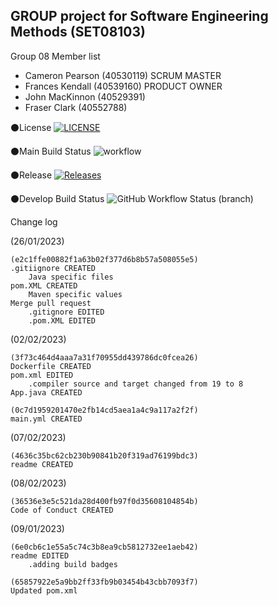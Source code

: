 ## GROUP project for Software Engineering Methods (SET08103) ##

Group 08 Member list

<ul>
  <li>Cameron Pearson (40530119) SCRUM MASTER</li>
  <li>Frances Kendall (40539160) PRODUCT OWNER</li>
  <li>John MacKinnon (40529391)</li>
  <li>Fraser Clark (40552788)</li>
</ul> 


⚫License [![LICENSE](https://img.shields.io/github/license/CPearson109/Software-Engineering-Methods-Group-8-Project.svg?style=flat-square)](https://github.com/<github-username>/sem/blob/master/LICENSE)

⚫Main Build Status ![workflow](https://github.com/CPearson109/Software-Engineering-Methods-Group-8-Project/actions/workflows/main.yml/badge.svg)

⚫Release [![Releases](https://img.shields.io/github/release/CPearson109/sem/all.svg?style=flat-square)](https://github.com/CPearson109/sem/releases)

⚫Develop Build Status ![GitHub Workflow Status (branch)](https://img.shields.io/github/actions/workflow/status/CPearson109/Software-Engineering-Methods-Group-8-Project/main.yml)



Change log

(26/01/2023)  

    (e2c1ffe00882f1a63b02f377d6b8b57a508055e5)
    .gitiignore CREATED
        Java specific files
    pom.XML CREATED
        Maven specific values
    Merge pull request
        .gitignore EDITED
        .pom.XML EDITED


(02/02/2023)

    (3f73c464d4aaa7a31f70955dd439786dc0fcea26)
    Dockerfile CREATED
    pom.xml EDITED
        .compiler source and target changed from 19 to 8
    App.java CREATED
    
    (0c7d1959201470e2fb14cd5aea1a4c9a117a2f2f)
    main.yml CREATED


(07/02/2023)

    (4636c35bc62cb230b90841b20f319ad76199bdc3)
    readme CREATED

(08/02/2023)

    (36536e3e5c521da28d400fb97f0d35608104854b)
    Code of Conduct CREATED

(09/01/2023)

    (6e0cb6c1e55a5c74c3b8ea9cb5812732ee1aeb42)
    readme EDITED
        .adding build badges

    (65857922e5a9bb2ff33fb9b03454b43cbb7093f7)
    Updated pom.xml



